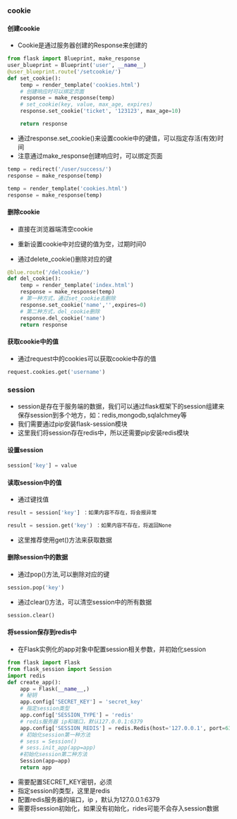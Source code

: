### cookie

#### 创建cookie

- Cookie是通过服务器创建的Response来创建的

```python
from flask import Blueprint, make_response
user_blueprint = Blueprint('user', __name__)
@user_blueprint.route('/setcookie/')
def set_cookie():
    temp = render_template('cookies.html')
    # 创建响应时可以绑定页面
    response = make_response(temp)
    # set_cookie(key, value, max_age, expires)
    response.set_cookie('ticket', '123123', max_age=10)

    return response
```

- 通过response.set_cookie()来设置cookie中的键值，可以指定存活(有效)时间
- 注意通过make_response创建响应时，可以绑定页面

```python
temp = redirect('/user/success/')
response = make_response(temp)

temp = render_template('cookies.html')
response = make_response(temp)
```

#### 删除cookie

- 直接在浏览器端清空cookie
- 重新设置cookie中对应键的值为空，过期时间0

- 通过delete_cookie()删除对应的键

```python
@blue.route('/delcookie/')
def del_cookie():
    temp = render_template('index.html')
    response = make_response(temp)
	# 第一种方式，通过set_cookie去删除
    response.set_cookie('name','',expires=0)
	# 第二种方式，del_cookie删除
	response.del_cookie('name')
    return response
```

#### 获取cookie中的值

- 通过request中的cookies可以获取cookie中存的值

```python
request.cookies.get('username')
```

### session

- session是存在于服务端的数据，我们可以通过flask框架下的session组建来保存session到多个地方，如：redis,mongodb,sqlalchmey等
- 我们需要通过pip安装flask-session模块
- 这里我们将session存在redis中，所以还需要pip安装redis模块

#### 设置session

```python
session['key'] = value
```

#### 读取session中的值

- 通过键找值

```python
result = session['key'] ：如果内容不存在，将会报异常

result = session.get('key') ：如果内容不存在，将返回None
```

- 这里推荐使用get()方法来获取数据

#### 删除session中的数据

- 通过pop()方法,可以删除对应的键

```python
session.pop('key')
```

- 通过clear()方法，可以清空session中的所有数据

```python
session.clear()
```

#### 将session保存到redis中

- 在Flask实例化的app对象中配置session相关参数，并初始化session

```python
from flask import Flask
from flask_session import Session
import redis
def create_app():
    app = Flask(__name__,)
    # 秘钥
    app.config['SECRET_KEY'] = 'secret_key'
    # 指定session类型
    app.config['SESSION_TYPE'] = 'redis'
    # redis服务器 ip和端口，默认127.0.0.1:6379
    app.config['SESSION_REDIS'] = redis.Redis(host='127.0.0.1', port=6379)
    # 初始化session第一种方法
    # sess = Session()
    # sess.init_app(app=app)
    #初始化session第二种方法
    Session(app=app)
    return app
```

- 需要配置SECRET_KEY密钥，必须
- 指定session的类型，这里是redis
- 配置redis服务器的端口，ip ，默认为127.0.0.1:6379
- 需要将session初始化，如果没有初始化，rides可能不会存入session数据

